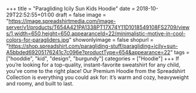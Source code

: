 +++
title = "Paragliding Icily Sun Kids Hoodie"
date = 2018-10-29T22:52:55+01:00
draft = false
image = "https://image.spreadshirtmedia.com/image-server/v1/products/T654A421PA1338PT17X74Y11D1018549108FS2709/views/1,width=650,height=650,appearanceId=22/minimalistic-motive-in-cool-colors-for-paragliders.jpg"
showonlyimage = false
shopurl = "https://shop.spreadshirt.com/paragliding-stuff/paragliding+icily+sun-A5bbded69205176241c7c096e?productType=654&appearance=22"
tags = ["hooddie", "kid", "design", "burgundy"]
categories = ["Hoodie"]
+++
If you’re looking for a top-quality, instant-favorite sweatshirt for any child, you’ve come to the right place! Our Premium Hoodie from the Spreadshirt Collection is everything you could ask for: it’s warm and cozy, heavyweight and roomy, and built to last.